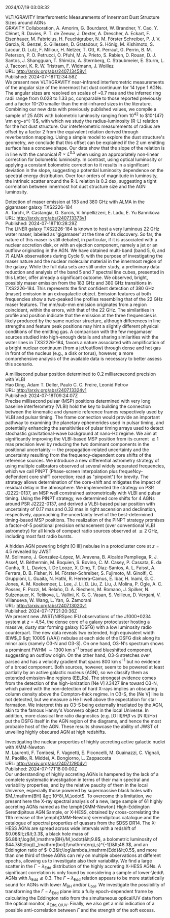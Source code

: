 2024/07/19 03:08:32  

VLTI/GRAVITY Interferometric Measurements of Innermost Dust Structure
  Sizes around AGNs  
 GRAVITY Collaboration, A. Amorim, G. Bourdarot, W. Brandner, Y. Cao, Y. Clénet, R. Davies, P. T. de Zeeuw, J. Dexter, A. Drescher, A. Eckart, F. Eisenhauer, M. Fabricius, H. Feuchtgruber, N. M. Förster Schreiber, P. J. V. Garcia, R. Genzel, S. Gillessen, D. Gratadour, S. Hönig, M. Kishimoto, S. Lacour, D. Lutz, F. Millour, H. Netzer, T. Ott, K. Perraut, G. Perrin, B. M. Peterson, P. O. Petrucci, O. Pfuhl, M. A. Prieto, S. Rabien, D. Rouan, D. J. Santos, J. Shangguan, T. Shimizu, A. Sternberg, C. Straubmeier, E. Sturm, L. J. Tacconi, K. R. W. Tristram, F. Widmann, J. Woillez  
URL: http://arxiv.org/abs/2407.13458v1  
Published: 2024-07-18T12:34:58Z  
  We present new VLTI/GRAVITY near-infrared interferometric measurements of the angular size of the innermost hot dust continuum for 14 type 1 AGNs. The angular sizes are resolved on scales of ~0.7 mas and the inferred ring radii range from 0.028 to 1.33 pc, comparable to those reported previously and a factor 10-20 smaller than the mid-infrared sizes in the literature. Combining our new data with previously published values, we compile a sample of 25 AGN with bolometric luminosity ranging from $10^{42}$ to $10^{47} \rm erg~s^{-1}$, with which we study the radius-luminosity (R-L) relation for the hot dust structure. Our interferometric measurements of radius are offset by a factor 2 from the equivalent relation derived through reverberation mapping. Using a simple model to explore the dust structure's geometry, we conclude that this offset can be explained if the 2 um emitting surface has a concave shape. Our data show that the slope of the relation is in line with the canonical $R \propto L^{0.5}$ when using an appropriately non-linear correction for bolometric luminosity. In contrast, using optical luminosity or applying a constant bolometric correction to it results in a significant deviation in the slope, suggesting a potential luminosity dependence on the spectral energy distribution. Over four orders of magnitude in luminosity, the intrinsic scatter around the R-L relation is 0.2 dex, suggesting a tight correlation between innermost hot dust structure size and the AGN luminosity.   

Detection of maser emission at 183 and 380 GHz with ALMA in the
  gigamaser galaxy TXS2226-184  
A. Tarchi, P. Castangia, G. Surcis, V. Impellizzeri, E. Ladu, E. Yu Bannikova  
URL: http://arxiv.org/abs/2407.13373v1  
Published: 2024-07-18T10:28:29Z  
  The LINER galaxy TXS2226-184 is known to host a very luminous 22 GHz water maser, labeled as 'gigamaser' at the time of its discovery. So far, the nature of this maser is still debated, in particular, if it is associated with a nuclear accretion disk, or with an ejection component, namely a jet or an outflow originating in the AGN. We have obtained multi-band (band 5, 6, and 7) ALMA observations during Cycle 9, with the purpose of investigating the maser nature and the nuclear molecular material in the innermost region of the galaxy. While the full data sets are still under study, a preliminary data reduction and analysis of the band 5 and 7 spectral line cubes, presented in this Letter, offer already a significant outcome. We observed, bright, possibly maser emission from the 183 GHz and 380 GHz transitions in TXS2226-184. This represents the first confident detection of 380 GHz (maser) emission in an extragalactic object. Emission features at both frequencies show a two-peaked line profiles resembling that of the 22 GHz maser features. The mm/sub-mm emission originates from a region coincident, within the errors, with that of the 22 GHz. The similarities in profile and position indicate that the emission at the three frequencies is likely produced by the same nuclear structure, although differences in line strengths and feature peak positions may hint a slightly different physical conditions of the emitting gas. A comparison with the few megamaser sources studied into high-enough details and sharing similarities with the water lines in TXS2226-184, favors a nature associated with amplification of a bright nuclear continuum (from a jet/outflow) through dense and hot gas in front of the nucleus (e.g., a disk or torus), however, a more comprehensive analysis of the available data is necessary to better assess this scenario.   

A millisecond pulsar position determined to 0.2 milliarcsecond precision
  with VLBI  
Hao Ding, Adam T. Deller, Paulo C. C. Freire, Leonid Petrov  
URL: http://arxiv.org/abs/2407.13324v1  
Published: 2024-07-18T09:24:07Z  
  Precise millisecond pulsar (MSP) positions determined with very long baseline interferometry (VLBI) hold the key to building the connection between the kinematic and dynamic reference frames respectively used by VLBI and pulsar timing. The frame connection would provide an important pathway to examining the planetary ephemerides used in pulsar timing, and potentially enhancing the sensitivities of pulsar timing arrays used to detect stochastic gravitational-wave background at nano-Hz regime. We aim at significantly improving the VLBI-based MSP position from its current $\gtrsim1\,$mas precision level by reducing the two dominant components in the positional uncertainty -- the propagation-related uncertainty and the uncertainty resulting from the frequency-dependent core shifts of the reference sources. We introduce a new differential astrometry strategy of using multiple calibrators observed at several widely separated frequencies, which we call PINPT (Phase-screen Interpolation plus frequeNcy-dePendent core shifT correction; read as "pinpoint") for brevity. The strategy allows determination of the core-shift and mitigates the impact of residual delay in the atmosphere. We implemented the strategy on PSR J2222-0137, an MSP well constrained astrometrically with VLBI and pulsar timing. Using the PINPT strategy, we determined core shifts for 4 AGNs around PSR J2222-0137, and derived a VLBI-based pulsar position with uncertainty of 0.17 mas and 0.32 mas in right ascension and declination, respectively, approaching the uncertainty level of the best-determined timing-based MSP positions. The realization of the PINPT strategy promises a factor-of-5 positional precision enhancement (over conventional VLBI astrometry) for all kinds of compact radio sources observed at $\lesssim2$ GHz, including most fast radio bursts.   

A hidden AGN powering bright [O III] nebulae in a protocluster core at
  $z=4.5$ revealed by JWST  
M. Solimano, J. González-López, M. Aravena, B. Alcalde Pampliega, R. J. Assef, M. Béthermin, M. Boquien, S. Bovino, C. M. Casey, P. Cassata, E. da Cunha, R. L. Davies, I. De Looze, X. Ding, T. Díaz-Santos, A. L. Faisst, A. Ferrara, D. B. Fisher, N. M. Förster-Schreiber, S. Fujimoto, M. Ginolfi, C. Gruppioni, L. Guaita, N. Hathi, R. Herrera-Camus, E. Ibar, H. Inami, G. C. Jones, A. M. Koekemoer, L. Lee, J. Li, D. Liu, Z. Liu, J. Molina, P. Ogle, A. C. Posses, F. Pozzi, M. Relaño, D. A. Riechers, M. Romano, J. Spilker, N. Sulzenauer, K. Telikova, L. Vallini, K. G. C. Vasan, S. Veilleux, D. Vergani, V. Villanueva, W. Wang, L. Yan, G. Zamorani  
URL: http://arxiv.org/abs/2407.13020v1  
Published: 2024-07-17T21:20:36Z  
  We present new JWST/NIRSpec IFU observations of the J1000+0234 system at $z=4.54$, the dense core of a galaxy protocluster hosting a massive, dusty star forming galaxy (DSFG) with a low luminosity radio counterpart. The new data reveals two extended, high equivalent width (EW$_0 &gt; 1000$ {\AA}) nebulae at each side of the DSFG disk along its minor axis (namely O3-N and O3-S). On one hand, O3-N's spectrum shows a prominent FWHM $\sim1300$ km s$^{-1}$ broad and blueshifted component, suggesting an outflow origin. On the other hand, O3-S stretches over parsec and has a velocity gradient that spans $800$ km s$^{-1}$ but no evidence of a broad component. Both sources, however, seem to be powered at least partially by an active galactic nucleus (AGN), so we classify them as extended emission-line regions (EELRs). The strongest evidence comes from the detection of the high-ionization [Ne V] $\lambda3427$ line toward O3-N, which paired with the non-detection of hard X-rays implies an obscuring column density above the Compton-thick regime. In O3-S, the [Ne V] line is not detected, but we measure a He II well above the expectation for star formation. We interpret this as O3-S being externally irradiated by the AGN, akin to the famous Hanny's Voorwerp object in the local Universe. In addition, more classical line ratio diagnostics (e.g. [O III]/H$\beta$ vs [N II]/H$\alpha$) put the DSFG itself in the AGN region of the diagrams, and hence the most probable host of the AGN. These results showcase the ability of JWST of unveiling highly obscured AGN at high redshifts.   

Investigating the nuclear properties of highly accreting active galactic
  nuclei with XMM-Newton  
M. Laurenti, F. Tombesi, F. Vagnetti, E. Piconcelli, M. Guainazzi, C. Vignali, M. Paolillo, R. Middei, A. Bongiorno, L. Zappacosta  
URL: http://arxiv.org/abs/2407.12904v1  
Published: 2024-07-17T18:00:00Z  
  Our understanding of highly accreting AGNs is hampered by the lack of a complete systematic investigation in terms of their main spectral and variability properties, and by the relative paucity of them in the local Universe, especially those powered by supermassive black holes with $M_\mathrm{BH} &gt; 10^8\,M_\odot$. To overcome this limitation, we present here the X-ray spectral analysis of a new, large sample of 61 highly accreting AGNs named as the \emph{XMM-Newton} High-Eddington Serendipitous AGN Sample, or X-HESS, obtained by cross-correlating the 11th release of the \emph{XMM-Newton} serendipitous catalogue and the catalogue of spectral properties of quasars from the SDSS DR14. The X-HESS AGNs are spread across wide intervals with a redshift of $0.06&lt;z&lt;3.3$, a black hole mass of $6.8&lt;\log(M_\mathrm{BH}/M_\odot)&lt;9.8$, a bolometric luminosity of $44.7&lt;\log(L_\mathrm{bol}/\mathrm{erg\,s}^{-1})&lt;48.3$, and an Eddington ratio of $-0.2&lt;\log\lambda_\mathrm{Edd}&lt;0.5$, and more than one third of these AGNs can rely on multiple observations at different epochs, allowing us to investigate also their variability. We find a large scatter in the $\Gamma - \lambda_\mathrm{Edd}$ distribution of the highly accreting X-HESS AGNs. A significant correlation is only found by considering a sample of lower-\ledd\ AGNs with $\lambda_\mathrm{Edd}\lesssim0.3$. The $\Gamma - \lambda_\mathrm{Edd}$ relation appears to be more statistically sound for AGNs with lower $M_\mathrm{BH}$ and/or $L_\mathrm{bol}$. We investigate the possibility of transforming the $\Gamma - \lambda_\mathrm{Edd}$ plane into a fully epoch-dependent frame by calculating the Eddington ratio from the simultaneous optical/UV data from the optical monitor, $\lambda_\mathrm{Edd,O/UV}$. Finally, we also get a mild indication of a possible anti-correlation between $\Gamma$ and the strength of the soft excess.   

